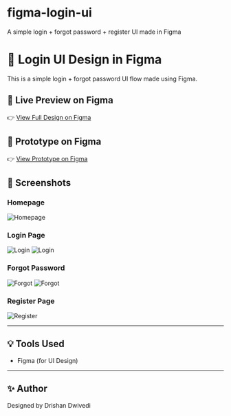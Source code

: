 # figma-login-ui
A simple login + forgot password + register UI made in Figma
# 🔐 Login UI Design in Figma

This is a simple login + forgot password UI flow made using Figma.

## 🔗 Live Preview on Figma

👉 [View Full Design on Figma](https://www.figma.com/design/WWFS6Msxl800ohCG5frIzb/Login?node-id=0-101&t=yy6Xg6BTDitzY52K-1)
## 🔗 Prototype on Figma
👉 [View Prototype on Figma](https://www.figma.com/proto/WWFS6Msxl800ohCG5frIzb/Login?node-id=0-20&t=yy6Xg6BTDitzY52K-1)

## 📸 Screenshots

### Homepage
![Homepage](Screens/Homepage.png)

### Login Page
![Login](Screens/Login_page.png)
![Login](Screens/Login_page2.png)

### Forgot Password
![Forgot](Screens/forgot_page.png)
![Forgot](Screens/forgot_page2.png)

### Register Page
![Register](Screens/Register_page.png)

---

## 💡 Tools Used

- Figma (for UI Design)
---

## ✨ Author

Designed by Drishan Dwivedi

